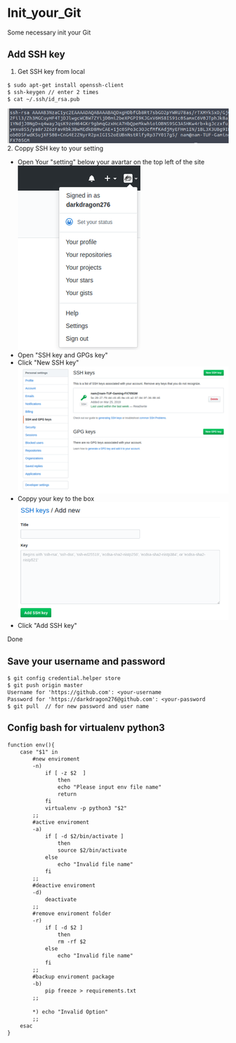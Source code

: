 # Init_your_Git
Some necessary init your Git

## Add SSH key 
1. Get SSH key from local
```
$ sudo apt-get install openssh-client
$ ssh-keygen // enter 2 times
$ cat ~/.ssh/id_rsa.pub
```  
![Your SSH key like](asset/Add_SSH_key/ssh_key.png)  
2. Coppy SSH key to your setting  
- Open Your "setting" below your avartar on the top left of the site  
![Your setting](asset/Add_SSH_key/Your_setting.png)  
- Open "SSH key and GPGs key"  
- Click "New SSH key"  
![](asset/Add_SSH_key/newsshkey.png)  
- Coppy your key to the box
![](asset/Add_SSH_key/addsshkey.png)  
- Click "Add SSH key"  

Done

## Save your username and password

```
$ git config credential.helper store
$ git push origin master
Username for 'https://github.com': <your-username  
Password for 'https://darkdragon276@github.com': <your-password  
$ git pull  // for new password and user name
```
## Config bash for virtualenv python3
```
function env(){
    case "$1" in
        #new enviroment
        -n) 
            if [ -z $2  ]
                then
                echo "Please input env file name"
                return
            fi
            virtualenv -p python3 "$2"
        ;;
        #active enviroment
        -a)
            if [ -d $2/bin/activate ]
                then
                source $2/bin/activate
            else
                echo "Invalid file name"
            fi
        ;;
        #deactive enviroment
        -d)
            deactivate
        ;;
        #remove enviroment folder
        -r)
            if [ -d $2 ]
                then
                rm -rf $2
            else
                echo "Invalid file name"
            fi
        ;;
        #backup enviroment package
        -b)
            pip freeze > requirements.txt
        ;;
        
        *) echo "Invalid Option"
        ;;
    esac
}
```

